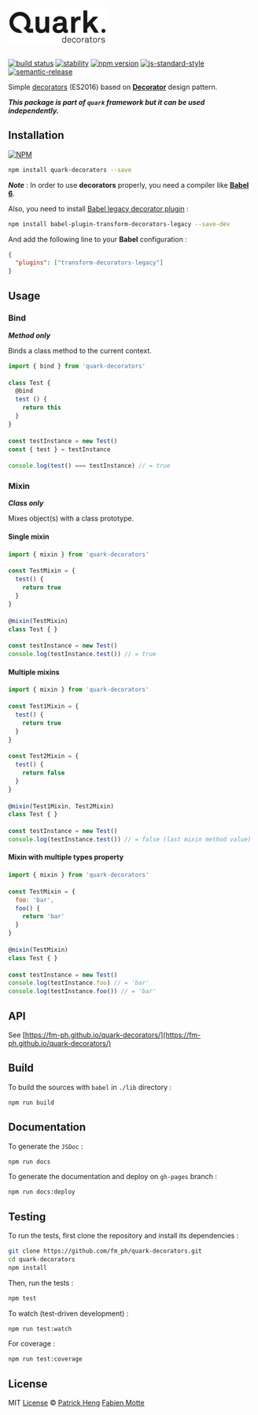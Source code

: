 # [<img src="logo.png" alt="quark-decorators" width="200">](https://github.com/fm-ph/quark-decorators)

[![build status][travis-image]][travis-url]
[![stability][stability-image]][stability-url]
[![npm version][npm-image]][npm-url]
[![js-standard-style][standard-image]][standard-url]
[![semantic-release][semantic-release-image]][semantic-release-url]

Simple [decorators](https://medium.com/google-developers/exploring-es7-decorators-76ecb65fb841) (ES2016) based on [__Decorator__](https://en.wikipedia.org/wiki/Decorator_pattern) design pattern.

___This package is part of `quark` framework but it can be used independently.___

## Installation

[![NPM](https://nodei.co/npm/quark-decorators.png)](https://www.npmjs.com/package/quark-decorators)

```sh
npm install quark-decorators --save
```

___Note___ : In order to use __decorators__ properly, you need a compiler like [__Babel 6__](https://babeljs.io/).

Also, you need to install [Babel legacy decorator plugin](https://github.com/loganfsmyth/babel-plugin-transform-decorators-legacy) :

```sh
npm install babel-plugin-transform-decorators-legacy --save-dev
```

And add the following line to your __Babel__ configuration :

```json
{
  "plugins": ["transform-decorators-legacy"]
}
```

## Usage

### Bind

___Method only___

Binds a class method to the current context.

```js
import { bind } from 'quark-decorators'

class Test {
  @bind
  test () {
    return this
  }
}

const testInstance = new Test()
const { test } = testInstance

console.log(test() === testInstance) // = true
```

### Mixin

___Class only___

Mixes object(s) with a class prototype.

#### Single mixin

```js
import { mixin } from 'quark-decorators'

const TestMixin = {
  test() {
    return true
  }
}

@mixin(TestMixin)
class Test { }

const testInstance = new Test()
console.log(testInstance.test()) // = true
```

#### Multiple mixins

```js
import { mixin } from 'quark-decorators'

const Test1Mixin = {
  test() {
    return true
  }
}

const Test2Mixin = {
  test() {
    return false
  }
}

@mixin(Test1Mixin, Test2Mixin)
class Test { }

const testInstance = new Test()
console.log(testInstance.test()) // = false (last mixin method value)
```

#### Mixin with multiple types property

```js
import { mixin } from 'quark-decorators'

const TestMixin = {
  foo: 'bar',
  foo() {
    return 'bar'
  }
}

@mixin(TestMixin)
class Test { }

const testInstance = new Test()
console.log(testInstance.foo) // = 'bar'
console.log(testInstance.foo()) // = 'bar'
```

## API

See [https://fm-ph.github.io/quark-decorators/](https://fm-ph.github.io/quark-decorators/)

## Build

To build the sources with `babel` in `./lib` directory :

```sh
npm run build
```

## Documentation

To generate the `JSDoc` :

```sh
npm run docs
```

To generate the documentation and deploy on `gh-pages` branch :

```sh
npm run docs:deploy
```

## Testing

To run the tests, first clone the repository and install its dependencies :

```sh
git clone https://github.com/fm_ph/quark-decorators.git
cd quark-decorators
npm install
```

Then, run the tests :

```sh
npm test
```

To watch (test-driven development) :

```sh
npm run test:watch
```

For coverage :

```sh
npm run test:coverage
```

## License

MIT [License](LICENSE.md) © [Patrick Heng](http://hengpatrick.fr/) [Fabien Motte](http://fabienmotte.com/) 

[travis-image]: https://img.shields.io/travis/fm-ph/quark-decorators/master.svg?style=flat-square
[travis-url]: http://travis-ci.org/fm-ph/quark-decorators
[stability-image]: https://img.shields.io/badge/stability-stable-brightgreen.svg?style=flat-square
[stability-url]: https://nodejs.org/api/documentation.html#documentation_stability_index
[npm-image]: https://img.shields.io/npm/v/quark-decorators.svg?style=flat-square
[npm-url]: https://npmjs.org/package/quark-decorators
[standard-image]: https://img.shields.io/badge/code%20style-standard-brightgreen.svg?style=flat-square
[standard-url]: https://github.com/feross/standard
[semantic-release-image]: https://img.shields.io/badge/%20%20%F0%9F%93%A6%F0%9F%9A%80-semantic--release-e10079.svg?style=flat-square
[semantic-release-url]: https://github.com/semantic-release/semantic-release
